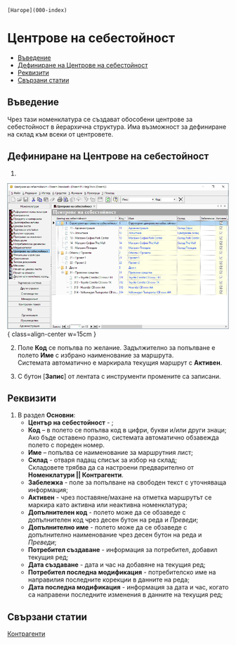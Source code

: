 ```{only} html
[Нагоре](000-index)
```

# **Центрове на себестойност**

- [Въведение](#въведение)
- [Дефиниране на Центрове на себестойност](#дефиниране-на-центрове-на-себестойност)   
- [Реквизити](#реквизити)
- [Свързани статии](#свързани-статии)  

## **Въведение**

Чрез тази номенклатура се създават обособени центрове за себестойност в йерархична структура. Има възможност за дефиниране на склад към всеки от центровете.  

## **Дефиниране на Центрове на себестойност**  

1)  

![](912-cost-centers1.png){ class=align-center w=15cm }

2) Поле **Код** се попълва по желание. Задължително за попълване е полето **Име** с избрано наименование за маршрута.  
Системата автоматично е маркирала текущия маршрут с **Активен**.  

   
3) С бутон [**Запис**] от лентата с инструменти промените са записани. 

## **Реквизити**

1) В раздел **Основни**:  
   - **Център на себестойност** - ;  
   - **Код** – в полето се попълва код в цифри, букви и/или други знаци;  
   Ако бъде оставено празно, системата автоматично обзавежда полето с пореден номер.  
   - **Име** – попълва се наименование за маршрутния лист;  
   - **Склад** - отваря падащ списък за избор на склад;  
   Складовете трябва да са настроени предварително от **Номенклатури || Контрагенти**.  
   - **Забележка** - поле за попълване на свободен текст с уточняваща информация;  
   - **Активен** - чрез поставяне/махане на отметка маршрутът се маркира като активна или неактивна номенклатура;  
   - **Допълнителен код** - полето може да се обзаведе с допълнителен код чрез десен бутон на реда и *Преведи*;  
   - **Допълнително име** - полето може да се обзаведе с допълнително наименование чрез десен бутон на реда и *Преведи*;  
   - **Потребител създаване** - информация за потребител, добавил текущия ред;  
   - **Дата създаване** - дата и час на добавяне на текущия ред;  
   - **Потребител последна модификация** - потребителско име на направилия последните корекции в данните на реда;  
   - **Дата последна модификация** - информация за дата и час, когато са направени последните изменения в данните на текущия ред;  

## **Свързани статии**  

[Контрагенти](002-contragents.md)